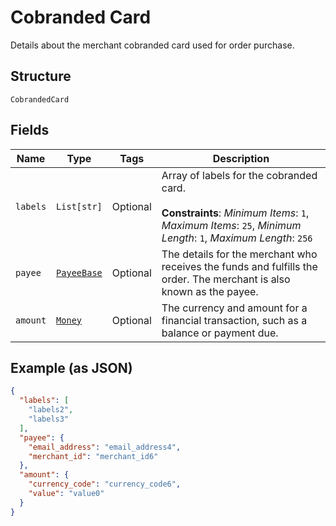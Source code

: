 
# Cobranded Card

Details about the merchant cobranded card used for order purchase.

## Structure

`CobrandedCard`

## Fields

| Name | Type | Tags | Description |
|  --- | --- | --- | --- |
| `labels` | `List[str]` | Optional | Array of labels for the cobranded card.<br><br>**Constraints**: *Minimum Items*: `1`, *Maximum Items*: `25`, *Minimum Length*: `1`, *Maximum Length*: `256` |
| `payee` | [`PayeeBase`](../../doc/models/payee-base.md) | Optional | The details for the merchant who receives the funds and fulfills the order. The merchant is also known as the payee. |
| `amount` | [`Money`](../../doc/models/money.md) | Optional | The currency and amount for a financial transaction, such as a balance or payment due. |

## Example (as JSON)

```json
{
  "labels": [
    "labels2",
    "labels3"
  ],
  "payee": {
    "email_address": "email_address4",
    "merchant_id": "merchant_id6"
  },
  "amount": {
    "currency_code": "currency_code6",
    "value": "value0"
  }
}
```


